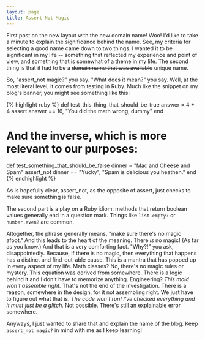 ```yaml
---
layout: page
title: Assert Not Magic
---
```


First post on the new layout with the new domain name!  Woo!  I'd like to take a minute to explain the significance behind the name.  See, my criteria for selecting a good name came down to two things.  I wanted it to be significant in my life -- something that reflected my experience and point of view, and something that is somewhat of a theme in my life.  The second thing is that it had to be a ~~domain name that was available~~ unique name.

So, "assert_not magic?" you say.  "What does it mean?" you say.  Well, at the most literal level, it comes from testing in Ruby.  Much like the snippet on my blog's banner, you might see something like this:

{% highlight ruby %}
def test_this_thing_that_should_be_true
    answer = 4 + 4
    assert answer == 16, "You did the math wrong, dummy"
end

# And the inverse, which is more relevant to our purposes:

def test_something_that_should_be_false
    dinner = "Mac and Cheese and Spam"
    assert_not dinner == "Yucky", "Spam is delicious you heathen."
end
{% endhighlight %}

As is hopefully clear, assert_not, as the opposite of assert, just checks to make sure something is false.  

The second part is a play on a Ruby idiom: methods that return boolean values generally end in a question mark.  Things like `list.empty?` or `number.even?` are common.

Altogether, the phrase generally means, "make sure there's no magic afoot."  And this leads to the heart of the meaning.  There *is* no magic!  (As far as you know.)  And that is a very comforting fact.  "Why?!" you ask, disappointedly.  Because, if there is no magic, then everything that happens has a distinct and find-out-able cause.  This is a mantra that has popped up in every aspect of my life.  Math classes?  No, there's no magic rules or mystery.  This equation was derived from somewhere.  There is a logic behind it and I don't have to memorize anything.  Engineering?  *This mold won't assemble right.*  That's not the end of the investigation.  There is a reason, somewhere in the design, for it not assembling right.  We just have to figure out what that is.  *The code won't run!  I've checked everything and it must just be a glitch.*  Not possible.  There's still an explainable error somewhere.  

Anyways, I just wanted to share that and explain the name of the blog.  Keep `assert_not magic?` in mind with me as I keep learning!


